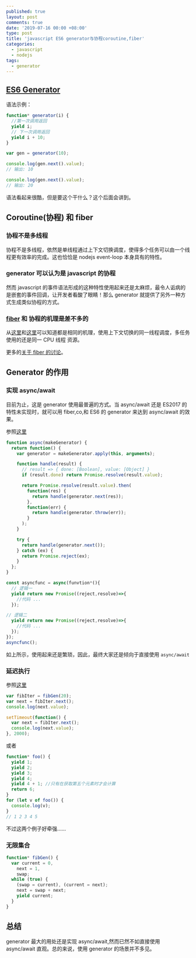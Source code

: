 ```yaml
---
published: true
layout: post
comments: true
date: '2019-07-16 00:00 +08:00'
type: post
title: 'javascript ES6 generator与协程coroutine,fiber'
categories:
  - javascript
  - nodejs
tags:
  - generator
---
```


## [ES6 Generator](https://developer.mozilla.org/en-US/docs/Web/JavaScript/Reference/Statements/function*)

语法示例：

```javascript
function* generator(i) {
  //第一次调用返回
  yield i;
  // 下一次调用返回
  yield i + 10;
}

var gen = generator(10);

console.log(gen.next().value);
// 输出: 10

console.log(gen.next().value);
// 输出: 20
```

语法看起来很酷，但是要这个干什么？这个后面会讲到。

## Coroutine(协程) 和 fiber

### 协程不是多线程

协程不是多线程，依然是单线程通过上下文切换调度，使得多个任务可以由一个线程更有效率的完成。这也恰恰是 nodejs event-loop 本身具有的特性。

### generator 可以认为是 javascript 的协程

然而 javascript 的事件语法形成的这种特性使用起来还是太麻烦，最令人诟病的是嵌套的事件回调，让开发者看酸了眼睛！那么 generator 就提供了另外一种方式生成类似协程的方式。

### [fiber](https://github.com/laverdet/node-fibers) 和 协程的机理是差不多的

从[这里](https://stackoverflow.com/questions/42983095/coroutine-vs-fiber-difference-clarification)和[这里](http://www.open-std.org/jtc1/sc22/wg21/docs/papers/2014/n4024.pdf)可以知道都是相同的机理，使用上下文切换的同一线程调度，多任务使用的还是同一 CPU 线程 资源。

更多的[关于 fiber 的讨论](https://stackoverflow.com/questions/796217/what-is-the-difference-between-a-thread-and-a-fiber)。

## Generator 的作用

### 实现 async/await

目前为止，这是 generator 使用最普遍的方式。当 async/await 还是 ES2017 的特性未实现时，就可以用 fiber,co,和 ES6 的 generator 来达到 async/await 的效果。

参照[这里](https://www.promisejs.org/generators/)

```javascript
function async(makeGenerator) {
  return function() {
    var generator = makeGenerator.apply(this, arguments);

    function handle(result) {
      // result => { done: [Boolean], value: [Object] }
      if (result.done) return Promise.resolve(result.value);

      return Promise.resolve(result.value).then(
        function(res) {
          return handle(generator.next(res));
        },
        function(err) {
          return handle(generator.throw(err));
        }
      );
    }

    try {
      return handle(generator.next());
    } catch (ex) {
      return Promise.reject(ex);
    }
  };
}

const asyncfunc = async(funvtion*(){
  // 逻辑一
  yield return new Promise((reject,resolve)=>{
    //代码 ...
  });

// 逻辑二
  yield return new Promise((reject,resolve)=>{
    //代码 ...
  });
});
asyncfunc();
```

如上所示，使用起来还是繁琐，因此，最终大家还是倾向于直接使用 `async/await`

### 延迟执行

参照[这里](https://strongloop.com/strongblog/how-to-generators-node-js-yield-use-cases/)

```javascript
var fibIter = fibGen(20);
var next = fibIter.next();
console.log(next.value);

setTimeout(function() {
  var next = fibIter.next();
  console.log(next.value);
}, 2000);
```

或者

```javascript
function* foo() {
  yield 1;
  yield 2;
  yield 3;
  yield 4;
  yield 4 + 1; //只有在获取第五个元素时才会计算
  return 6;
}
for (let v of foo()) {
  console.log(v);
}
// 1 2 3 4 5
```

不过这两个例子好牵强……

### 无限集合

```javascript
function* fibGen() {
  var current = 0,
    next = 1,
    swap;
  while (true) {
    (swap = current), (current = next);
    next = swap + next;
    yield current;
  }
}
```

## 总结

generator 最大的用处还是实现 async/await,然而已然不如直接使用 async/await 直观。总的来说，使用 generator 的场景并不多见。
